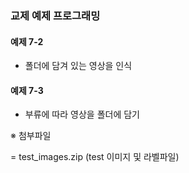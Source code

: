 ### 교제 예제 프로그래밍

#### 예제 7-2
 - 폴더에 담겨 있는 영상을 인식

#### 예제 7-3
 - 부류에 따라 영상을 폴더에 담기

※ 첨부파일
 
 = test_images.zip (test 이미지 및 라벨파일)
